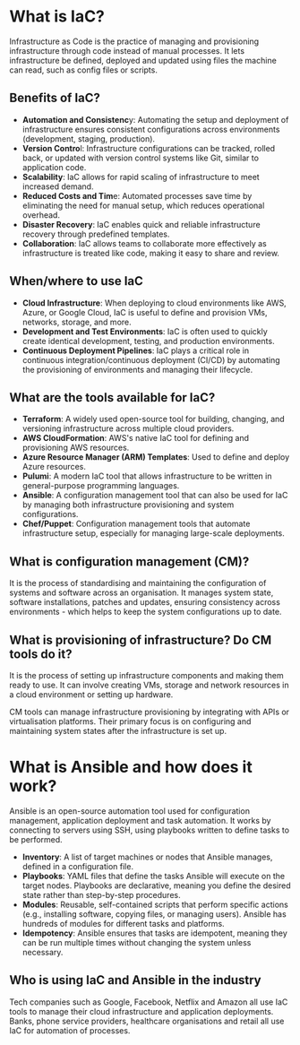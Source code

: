 # What is IaC?
Infrastructure as Code is the practice of managing and provisioning infrastructure through code instead of manual processes. It lets infrastructure be defined, deployed and updated using files the machine can read, such as config files or scripts.

## Benefits of IaC?
- **Automation and Consistenc**y: Automating the setup and deployment of infrastructure ensures consistent configurations across environments (development, staging, production).
- **Version Contro**l: Infrastructure configurations can be tracked, rolled back, or updated with version control systems like Git, similar to application code.
- **Scalability**: IaC allows for rapid scaling of infrastructure to meet increased demand.
- **Reduced Costs and Tim**e: Automated processes save time by eliminating the need for manual setup, which reduces operational overhead.
- **Disaster Recovery**: IaC enables quick and reliable infrastructure recovery through predefined templates.
- **Collaboration**: IaC allows teams to collaborate more effectively as infrastructure is treated like code, making it easy to share and review.

## When/where to use IaC
- **Cloud Infrastructure**: When deploying to cloud environments like AWS, Azure, or Google Cloud, IaC is useful to define and provision VMs, networks, storage, and more.
- **Development and Test Environments**: IaC is often used to quickly create identical development, testing, and production environments.
- **Continuous Deployment Pipelines**: IaC plays a critical role in continuous integration/continuous deployment (CI/CD) by automating the provisioning of environments and managing their lifecycle.

## What are the tools available for IaC?
- **Terraform**: A widely used open-source tool for building, changing, and versioning infrastructure across multiple cloud providers.
- **AWS CloudFormation**: AWS's native IaC tool for defining and provisioning AWS resources.
- **Azure Resource Manager (ARM) Templates**: Used to define and deploy Azure resources.
- **Pulumi**: A modern IaC tool that allows infrastructure to be written in general-purpose programming languages.
- **Ansible**: A configuration management tool that can also be used for IaC by managing both infrastructure provisioning and system configurations.
- **Chef/Puppet**: Configuration management tools that automate infrastructure setup, especially for managing large-scale deployments.

## What is configuration management (CM)?
It is the process of standardising and maintaining the configuration of systems and software across an organisation. It manages system state, software installations, patches and updates, ensuring consistency across environments - which helps to keep the system configurations up to date.

## What is provisioning of infrastructure? Do CM tools do it?
It is the process of setting up infrastructure components and making them ready to use. It can involve creating VMs, storage and network resources in a cloud environment or setting up hardware.

CM tools can manage infrastructure provisioning by integrating with APIs or virtualisation platforms. Their primary focus is on configuring and maintaining system states after the infrastructure is set up.

# What is Ansible and how does it work?
Ansible is an open-source automation tool used for configuration management, application deployment and task automation. It works by connecting to servers using SSH, using playbooks written to define tasks to be performed.

- **Inventory**: A list of target machines or nodes that Ansible manages, defined in a configuration file.
- **Playbooks**: YAML files that define the tasks Ansible will execute on the target nodes. Playbooks are declarative, meaning you define the desired state rather than step-by-step procedures.
- **Modules**: Reusable, self-contained scripts that perform specific actions (e.g., installing software, copying files, or managing users). Ansible has hundreds of modules for different tasks and platforms.
- **Idempotency**: Ansible ensures that tasks are idempotent, meaning they can be run multiple times without changing the system unless necessary.

## Who is using IaC and Ansible in the industry
Tech companies such as Google, Facebook, Netflix and Amazon all use IaC tools to manage their cloud infrastructure and application deployments. Banks, phone service providers, healthcare organisations and retail all use IaC for automation of processes. 